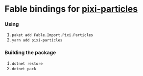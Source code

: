 Fable bindings for [pixi-particles](https://github.com/pixijs/pixi-particles)
=======

### Using
1. `paket add Fable.Import.Pixi.Particles`
2. `yarn add pixi-particles`

### Building the package
1. `dotnet restore`
2. `dotnet pack`

